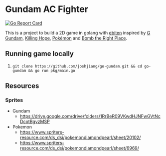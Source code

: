# Gundam AC Fighter

[![Go Report Card](https://goreportcard.com/badge/github.com/joshjiang/go-gundam)](https://goreportcard.com/report/github.com/joshjiang/go-gundam)

This is a project to build a 2D game in golang with [ebiten](https://github.com/hajimehoshi/ebiten) inspired by [G Gundam](https://en.wikipedia.org/wiki/Mobile_Fighter_G_Gundam), [Killing Hope](https://en.wikipedia.org/wiki/Killing_Hope), [Pokémon](https://en.wikipedia.org/wiki/Pok%C3%A9mon_(video_game_series)) and [Bomb the Right Place](https://everydayarcade.com/games/bomb-the-right-place).

## Running game locally
1. ```git clone https://github.com/joshjiang/go-gundam.git && cd go-gundam && go run pkg/main.go```

## Resources

### Sprites 
 - Gundam 
   - https://drive.google.com/drive/folders/1RrBeR09VKwdHJNFwGVtNcDcotBgvzMSP
 - Pokemon
   - https://www.spriters-resource.com/ds_dsi/pokemondiamondpearl/sheet/20102/ 
   - https://www.spriters-resource.com/ds_dsi/pokemondiamondpearl/sheet/6969/
 
